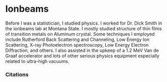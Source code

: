 # Ionbeams

Before I was a statistician, I studied physics.  I worked for Dr. Dick Smith in
the ionbeams lab at Montana State.  I mostly studied structure of thin films of
transition metals on Aluminum crystal.  Some techniques I employed include
Rutherford Back Scattering and Channeling, Low Energy Ion Scattering, X-ray
Photoelectron spectroscopy, Low Energy Electron Diffraction, and others.  I
also assisted in the upkeep of a 1.2 MeV Van de Graaf accelerator and lots of
other serious physics equipment especially related to ultra-high vacuums.

### Citations
